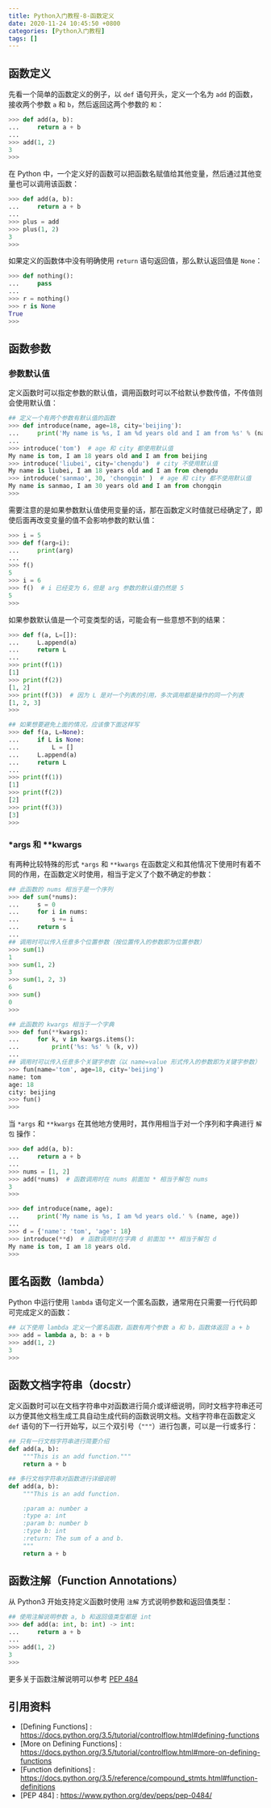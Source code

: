 ```yaml
---
title: Python入门教程-8-函数定义
date: 2020-11-24 10:45:50 +0800
categories: [Python入门教程]
tags: []
---
```


## 函数定义

先看一个简单的函数定义的例子，以 `def` 语句开头，定义一个名为 `add` 的函数，接收两个参数 `a` 和 `b`，然后返回这两个参数的 `和`：

```python
>>> def add(a, b):
...     return a + b
...
>>> add(1, 2)
3
>>>
```

在 Python 中，一个定义好的函数可以把函数名赋值给其他变量，然后通过其他变量也可以调用该函数：

```python
>>> def add(a, b):
...     return a + b
...
>>> plus = add
>>> plus(1, 2)
3
>>>
```

如果定义的函数体中没有明确使用 `return` 语句返回值，那么默认返回值是 `None`：

```python
>>> def nothing():
...     pass
...
>>> r = nothing()
>>> r is None
True
>>>
```

## 函数参数

### 参数默认值

定义函数时可以指定参数的默认值，调用函数时可以不给默认参数传值，不传值则会使用默认值：

```python
## 定义一个有两个参数有默认值的函数
>>> def introduce(name, age=18, city='beijing'):
...     print('My name is %s, I am %d years old and I am from %s' % (name, age, city))
...
>>> introduce('tom')  # age 和 city 都使用默认值
My name is tom, I am 18 years old and I am from beijing
>>> introduce('liubei', city='chengdu')  # city 不使用默认值
My name is liubei, I am 18 years old and I am from chengdu
>>> introduce('sanmao', 30, 'chongqin' )  # age 和 city 都不使用默认值
My name is sanmao, I am 30 years old and I am from chongqin
>>>
```

需要注意的是如果参数默认值使用变量的话，那在函数定义时值就已经确定了，即使后面再改变变量的值不会影响参数的默认值：

```python
>>> i = 5
>>> def f(arg=i):
...     print(arg)
...
>>> f()
5
>>> i = 6
>>> f()  # i 已经变为 6，但是 arg 参数的默认值仍然是 5
5
>>>
```

如果参数默认值是一个可变类型的话，可能会有一些意想不到的结果：

```python
>>> def f(a, L=[]):
...     L.append(a)
...     return L
...
>>> print(f(1))
[1]
>>> print(f(2))
[1, 2]
>>> print(f(3))  # 因为 L 是对一个列表的引用，多次调用都是操作的同一个列表
[1, 2, 3]
>>>

## 如果想要避免上面的情况，应该像下面这样写
>>> def f(a, L=None):
...     if L is None:
...         L = []
...     L.append(a)
...     return L
...
>>> print(f(1))
[1]
>>> print(f(2))
[2]
>>> print(f(3))
[3]
>>>
```

### *args 和 **kwargs

有两种比较特殊的形式 `*args` 和 `**kwargs` 在函数定义和其他情况下使用时有着不同的作用，在函数定义时使用，相当于定义了个数不确定的参数：

```python
## 此函数的 nums 相当于是一个序列
>>> def sum(*nums):
...     s = 0
...     for i in nums:
...         s += i
...     return s
...
## 调用时可以传入任意多个位置参数（按位置传入的参数即为位置参数）
>>> sum(1) 
1
>>> sum(1, 2)
3
>>> sum(1, 2, 3)
6
>>> sum() 
0
>>>
```

```python
## 此函数的 kwargs 相当于一个字典
>>> def fun(**kwargs):
...     for k, v in kwargs.items():
...         print('%s: %s' % (k, v))
...
## 调用时可以传入任意多个关键字参数（以 name=value 形式传入的参数即为关键字参数）
>>> fun(name='tom', age=18, city='beijing')
name: tom
age: 18
city: beijing
>>> fun()
>>>
```

当 `*args` 和 `**kwargs` 在其他地方使用时，其作用相当于对一个序列和字典进行 `解包` 操作：

```python
>>> def add(a, b):
...     return a + b
...
>>> nums = [1, 2]
>>> add(*nums)  # 函数调用时在 nums 前面加 * 相当于解包 nums
3
>>>
```

```python
>>> def introduce(name, age):
...     print('My name is %s, I am %d years old.' % (name, age))
...
>>> d = {'name': 'tom', 'age': 18}
>>> introduce(**d)  # 函数调用时在字典 d 前面加 ** 相当于解包 d
My name is tom, I am 18 years old.
>>>
```

## 匿名函数（lambda）

Python 中运行使用 `lambda` 语句定义一个匿名函数，通常用在只需要一行代码即可完成定义的函数：

```python
## 以下使用 lambda 定义一个匿名函数，函数有两个参数 a 和 b，函数体返回 a + b
>>> add = lambda a, b: a + b
>>> add(1, 2)
3
>>>
```

## 函数文档字符串（docstr）

定义函数时可以在文档字符串中对函数进行简介或详细说明，同时文档字符串还可以方便其他文档生成工具自动生成代码的函数说明文档。文档字符串在函数定义 `def` 语句的下一行开始写，以三个双引号（`"""`）进行包裹，可以是一行或多行：

```python
## 只有一行文档字符串进行简要介绍
def add(a, b):
    """This is an add function."""
    return a + b

## 多行文档字符串对函数进行详细说明
def add(a, b):
    """This is an add function.

    :param a: number a
    :type a: int
    :param b: number b
    :type b: int
    :return: The sum of a and b.
    """
    return a + b
```

## 函数注解（Function Annotations）

从 Python3 开始支持定义函数时使用 `注解` 方式说明参数和返回值类型：

```python
## 使用注解说明参数 a, b 和返回值类型都是 int
>>> def add(a: int, b: int) -> int:
...     return a + b
...
>>> add(1, 2)
3
>>>
```

更多关于函数注解说明可以参考 [PEP 484](https://www.python.org/dev/peps/pep-0484/)

## 引用资料

- [Defining Functions] : https://docs.python.org/3.5/tutorial/controlflow.html#defining-functions  
- [More on Defining Functions] : https://docs.python.org/3.5/tutorial/controlflow.html#more-on-defining-functions  
- [Function definitions] : https://docs.python.org/3.5/reference/compound_stmts.html#function-definitions  
- [PEP 484] : https://www.python.org/dev/peps/pep-0484/
